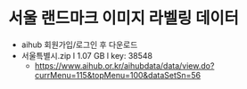 # 서울 랜드마크 이미지 라벨링 데이터
- aihub 회원가입/로그인 후 다운로드
- 서울특별시.zip l 1.07 GB l key: 38548 
  - https://www.aihub.or.kr/aihubdata/data/view.do?currMenu=115&topMenu=100&dataSetSn=56